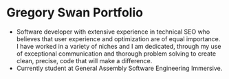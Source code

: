 # Gregory Swan Portfolio
* Software developer with extensive experience in technical SEO who believes that user experience and optimization are of equal importance. I have worked in a variety of niches and I am dedicated, through my use of exceptional communication and thorough problem solving to create clean, precise, code that will make a difference.
* Currently student at General Assembly Software Engineering Immersive.